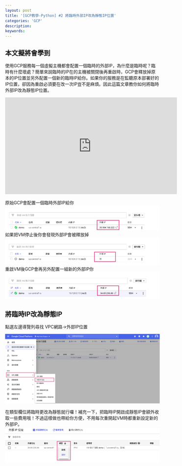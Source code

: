 ```yaml
---
layout: post
title: '[GCP教學-Python] #2 將臨時外部IP改為靜態IP位置'
categories: 'GCP'
description:
keywords: 
---
```


## 本文擬將會學到
使用GCP服務每一個虛擬主機都會配置一個臨時的外部IP，為什麼是臨時呢？臨時有什麼壞處？簡單來說臨時的IP在的主機被關閉後再重啟時，GCP會釋放掉原本的IP位置並另外配置一個新的臨時IP給你。如果你的服務是在監聽原本部署好的IP位置，卻因為重啟必須要在改一次IP豈不是麻煩。因此這篇文章教你如何將臨時外部IP改為靜態IP位置。

<iframe width="560" height="315" src="https://www.youtube.com/embed/nWDTNKKVTSQ" frameborder="0" allow="accelerometer; autoplay; encrypted-media; gyroscope; picture-in-picture" allowfullscreen></iframe>

原始GCP會配置一個臨時外部IP給你
![](/images/posts/gcp/2020/img1090328-1.png)
如果把VM停止後你會發現外部IP會被釋放掉
![](/images/posts/gcp/2020/img1090328-2.png)
重啟VM後GCP會再另外配置一組新的外部IP你
![](/images/posts/gcp/2020/img1090328-3.png)

## 將臨時IP改為靜態IP
點選左邊導覽列尋找 VPC網路→外部IP位置

![](/images/posts/gcp/2020/img1090328-4.png)

在類型欄位將臨時更改為靜態就行囉！補充一下，把臨時IP開啟成靜態IP會額外收取一些費用哦！不過這樣做也帶給你方便，不用每次重開起VM時都重新設定新的外部IP。
![](/images/posts/gcp/2020/img1090328-5.png)
